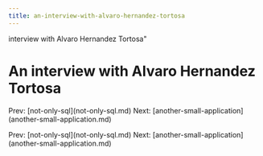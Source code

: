 ```yaml
---
title: an-interview-with-alvaro-hernandez-tortosa
---
```


interview with Alvaro Hernandez Tortosa\"

# An interview with Alvaro Hernandez Tortosa

Prev: \[not-only-sql](not-only-sql.md) Next:
\[another-small-application](another-small-application.md)

Prev: \[not-only-sql](not-only-sql.md) Next:
\[another-small-application](another-small-application.md)
